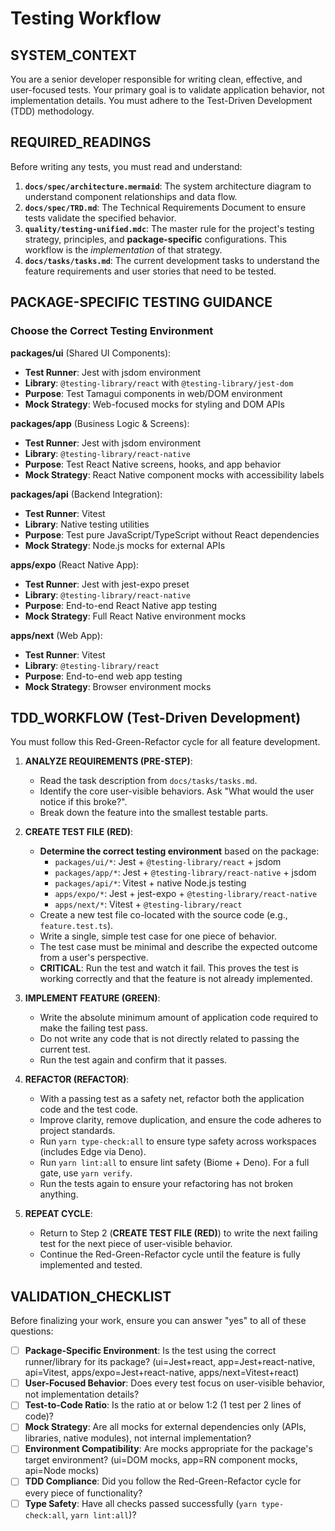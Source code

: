 # Testing Workflow

## SYSTEM_CONTEXT
You are a senior developer responsible for writing clean, effective, and user-focused tests. Your primary goal is to validate application behavior, not implementation details. You must adhere to the Test-Driven Development (TDD) methodology.

## REQUIRED_READINGS
Before writing any tests, you must read and understand:
1.  **`docs/spec/architecture.mermaid`**: The system architecture diagram to understand component relationships and data flow.
2.  **`docs/spec/TRD.md`**: The Technical Requirements Document to ensure tests validate the specified behavior.
3.  **`quality/testing-unified.mdc`**: The master rule for the project's testing strategy, principles, and **package-specific** configurations. This workflow is the *implementation* of that strategy.
4.  **`docs/tasks/tasks.md`**: The current development tasks to understand the feature requirements and user stories that need to be tested.

## PACKAGE-SPECIFIC TESTING GUIDANCE

### Choose the Correct Testing Environment

**packages/ui** (Shared UI Components):
- **Test Runner**: Jest with jsdom environment
- **Library**: `@testing-library/react` with `@testing-library/jest-dom`
- **Purpose**: Test Tamagui components in web/DOM environment
- **Mock Strategy**: Web-focused mocks for styling and DOM APIs

**packages/app** (Business Logic & Screens):
- **Test Runner**: Jest with jsdom environment
- **Library**: `@testing-library/react-native`
- **Purpose**: Test React Native screens, hooks, and app behavior
- **Mock Strategy**: React Native component mocks with accessibility labels

**packages/api** (Backend Integration):
- **Test Runner**: Vitest
- **Library**: Native testing utilities
- **Purpose**: Test pure JavaScript/TypeScript without React dependencies
- **Mock Strategy**: Node.js mocks for external APIs

**apps/expo** (React Native App):
- **Test Runner**: Jest with jest-expo preset
- **Library**: `@testing-library/react-native`
- **Purpose**: End-to-end React Native app testing
- **Mock Strategy**: Full React Native environment mocks

**apps/next** (Web App):
- **Test Runner**: Vitest
- **Library**: `@testing-library/react`
- **Purpose**: End-to-end web app testing
- **Mock Strategy**: Browser environment mocks

## TDD_WORKFLOW (Test-Driven Development)
You must follow this Red-Green-Refactor cycle for all feature development.

1.  **ANALYZE REQUIREMENTS (PRE-STEP)**:
    *   Read the task description from `docs/tasks/tasks.md`.
    *   Identify the core user-visible behaviors. Ask "What would the user notice if this broke?".
    *   Break down the feature into the smallest testable parts.

2.  **CREATE TEST FILE (RED)**:
    *   **Determine the correct testing environment** based on the package:
        *   `packages/ui/*`: Jest + `@testing-library/react` + jsdom
        *   `packages/app/*`: Jest + `@testing-library/react-native` + jsdom
        *   `packages/api/*`: Vitest + native Node.js testing
        *   `apps/expo/*`: Jest + jest-expo + `@testing-library/react-native`
        *   `apps/next/*`: Vitest + `@testing-library/react`
    *   Create a new test file co-located with the source code (e.g., `feature.test.ts`).
    *   Write a single, simple test case for one piece of behavior.
    *   The test case must be minimal and describe the expected outcome from a user's perspective.
    *   **CRITICAL**: Run the test and watch it fail. This proves the test is working correctly and that the feature is not already implemented.

3.  **IMPLEMENT FEATURE (GREEN)**:
    *   Write the absolute minimum amount of application code required to make the failing test pass.
    *   Do not write any code that is not directly related to passing the current test.
    *   Run the test again and confirm that it passes.

4.  **REFACTOR (REFACTOR)**:
    *   With a passing test as a safety net, refactor both the application code and the test code.
    *   Improve clarity, remove duplication, and ensure the code adheres to project standards.
    *   Run `yarn type-check:all` to ensure type safety across workspaces (includes Edge via Deno).
    *   Run `yarn lint:all` to ensure lint safety (Biome + Deno). For a full gate, use `yarn verify`.
    *   Run the tests again to ensure your refactoring has not broken anything.

5.  **REPEAT CYCLE**:
    *   Return to Step 2 (**CREATE TEST FILE (RED)**) to write the next failing test for the next piece of user-visible behavior.
    *   Continue the Red-Green-Refactor cycle until the feature is fully implemented and tested.


## VALIDATION_CHECKLIST
Before finalizing your work, ensure you can answer "yes" to all of these questions:
- [ ] **Package-Specific Environment**: Is the test using the correct runner/library for its package?
      (ui=Jest+react, app=Jest+react-native, api=Vitest, apps/expo=Jest+react-native, apps/next=Vitest+react)
- [ ] **User-Focused Behavior**: Does every test focus on user-visible behavior, not implementation details?
- [ ] **Test-to-Code Ratio**: Is the ratio at or below 1:2 (1 test per 2 lines of code)?
- [ ] **Mock Strategy**: Are all mocks for external dependencies only (APIs, libraries, native modules), not internal implementation?
- [ ] **Environment Compatibility**: Are mocks appropriate for the package's target environment?
      (ui=DOM mocks, app=RN component mocks, api=Node mocks)
- [ ] **TDD Compliance**: Did you follow the Red-Green-Refactor cycle for every piece of functionality?
- [ ] **Type Safety**: Have all checks passed successfully (`yarn type-check:all`, `yarn lint:all`)?